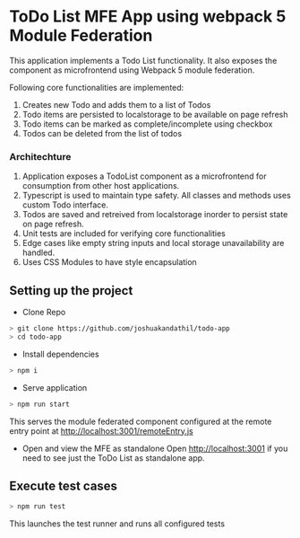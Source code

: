 # ToDo List MFE App using webpack 5 Module Federation

This application implements a Todo List functionality. It also exposes the component as microfrontend using Webpack 5 module federation.

Following core functionalities are implemented:

1. Creates new Todo and adds them to a list of Todos
2. Todo items are persisted to localstorage to be available on page refresh
3. Todo items can be marked as complete/incomplete using checkbox
4. Todos can be deleted from the list of todos

### Architechture

1. Application exposes a TodoList component as a microfrontend for consumption from other host applications.
2. Typescript is used to maintain type safety. All classes and methods uses custom Todo interface.
3. Todos are saved and retreived from localstorage inorder to persist state on page refresh.
4. Unit tests are included for verifying core functionalities
5. Edge cases like empty string inputs and local storage unavailability are handled.
6. Uses CSS Modules to have style encapsulation

## Setting up the project

- Clone Repo

```bash
> git clone https://github.com/joshuakandathil/todo-app
> cd todo-app
```

- Install dependencies

```bash
> npm i
```

- Serve application

```bash
> npm run start
```

This serves the module federated component configured at the remote entry point at [http://localhost:3001/remoteEntry.js](http://localhost:3001/remoteEntry.js)

- Open and view the MFE as standalone
  Open [http://localhost:3001](http://localhost:3001) if you need to see just the ToDo List as standalone app.

## Execute test cases

```bash
> npm run test
```

This launches the test runner and runs all configured tests
